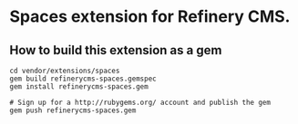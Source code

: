 # Spaces extension for Refinery CMS.

## How to build this extension as a gem

    cd vendor/extensions/spaces
    gem build refinerycms-spaces.gemspec
    gem install refinerycms-spaces.gem

    # Sign up for a http://rubygems.org/ account and publish the gem
    gem push refinerycms-spaces.gem